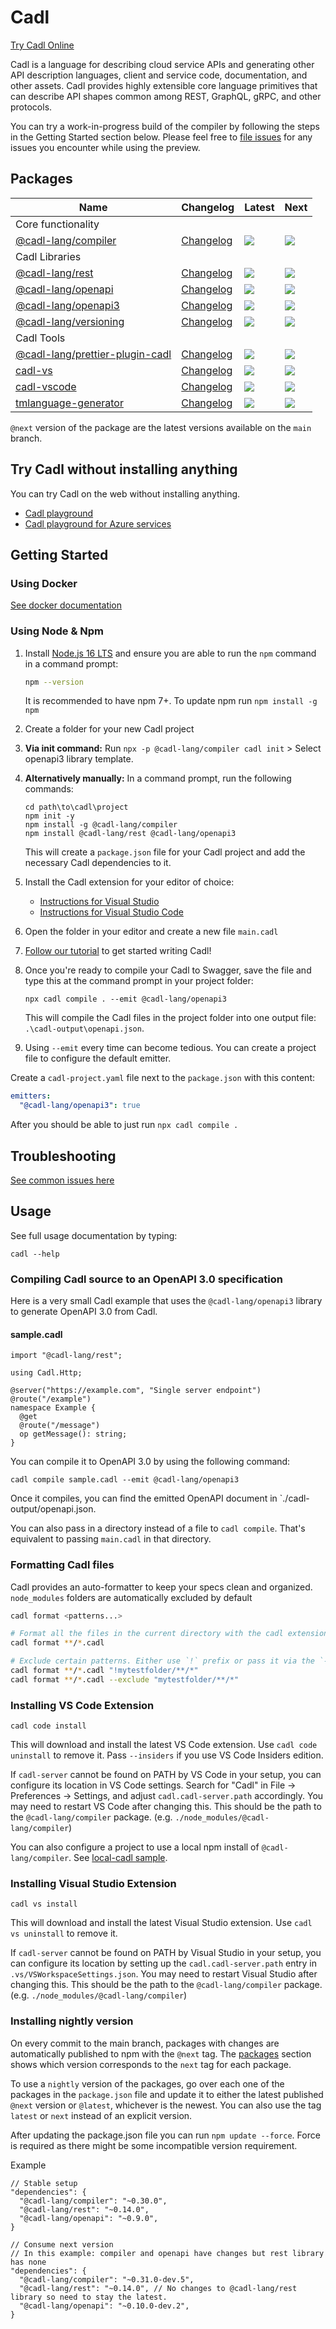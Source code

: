 # Cadl

[Try Cadl Online](https://aka.ms/trycadl)

Cadl is a language for describing cloud service APIs and generating other API
description languages, client and service code, documentation, and other assets.
Cadl provides highly extensible core language primitives that can describe API
shapes common among REST, GraphQL, gRPC, and other protocols.

You can try a work-in-progress build of the compiler by following the steps in
the Getting Started section below. Please feel free to [file
issues](https://github.com/Microsoft/cadl/issues) for any issues you encounter while
using the preview.

## Packages

| Name                                            | Changelog                    | Latest                                                                                                                             | Next                                                                   |
| ----------------------------------------------- | ---------------------------- | ---------------------------------------------------------------------------------------------------------------------------------- | ---------------------------------------------------------------------- |
| Core functionality                              |                              |                                                                                                                                    |                                                                        |
| [@cadl-lang/compiler][compiler_src]             | [Changelog][compiler_chg]    | [![](https://img.shields.io/npm/v/@cadl-lang/compiler)](https://www.npmjs.com/package/@cadl-lang/compiler)                         | ![](https://img.shields.io/npm/v/@cadl-lang/compiler/next)             |
| Cadl Libraries                                  |                              |                                                                                                                                    |                                                                        |
| [@cadl-lang/rest][rest_src]                     | [Changelog][rest_chg]        | [![](https://img.shields.io/npm/v/@cadl-lang/rest)](https://www.npmjs.com/package/@cadl-lang/rest)                                 | ![](https://img.shields.io/npm/v/@cadl-lang/rest/next)                 |
| [@cadl-lang/openapi][openapi_src]               | [Changelog][openapi_chg]     | [![](https://img.shields.io/npm/v/@cadl-lang/openapi)](https://www.npmjs.com/package/@cadl-lang/openapi)                           | ![](https://img.shields.io/npm/v/@cadl-lang/openapi/next)              |
| [@cadl-lang/openapi3][openapi3_src]             | [Changelog][openapi3_chg]    | [![](https://img.shields.io/npm/v/@cadl-lang/openapi3)](https://www.npmjs.com/package/@cadl-lang/openapi3)                         | ![](https://img.shields.io/npm/v/@cadl-lang/openapi3/next)             |
| [@cadl-lang/versioning][versioning_src]         | [Changelog][versioning_chg]  | [![](https://img.shields.io/npm/v/@cadl-lang/versioning)](https://www.npmjs.com/package/@cadl-lang/versioning)                     | ![](https://img.shields.io/npm/v/@cadl-lang/versioning/next)           |
| Cadl Tools                                      |                              |                                                                                                                                    |                                                                        |
| [@cadl-lang/prettier-plugin-cadl][prettier_src] | [Changelog][prettier_chg]    | [![](https://img.shields.io/npm/v/@cadl-lang/prettier-plugin-cadl)](https://www.npmjs.com/package/@cadl-lang/prettier-plugin-cadl) | ![](https://img.shields.io/npm/v/@cadl-lang/prettier-plugin-cadl/next) |
| [cadl-vs][cadl-vs_src]                          | [Changelog][cadl-vs_chg]     | [![](https://img.shields.io/npm/v/cadl-vs)](https://www.npmjs.com/package/cadl-vs)                                                 | ![](https://img.shields.io/npm/v/cadl-vs/next)                         |
| [cadl-vscode][cadl-vscode_src]                  | [Changelog][cadl-vscode_chg] | [![](https://img.shields.io/npm/v/cadl-vscode)](https://www.npmjs.com/package/cadl-vscode)                                         | ![](https://img.shields.io/npm/v/cadl-vscode/next)                     |
| [tmlanguage-generator][tmlanguage_src]          | [Changelog][tmlanguage_chg]  | [![](https://img.shields.io/npm/v/tmlanguage-generator)](https://www.npmjs.com/package/tmlanguage-generator)                       | ![](https://img.shields.io/npm/v/tmlanguage-generator/next)            |

[compiler_src]: packages/compiler
[compiler_chg]: packages/compiler/CHANGELOG.md
[rest_src]: packages/rest
[rest_chg]: packages/rest/CHANGELOG.md
[openapi_src]: packages/openapi
[openapi_chg]: packages/openapi/CHANGELOG.md
[openapi3_src]: packages/openapi3
[openapi3_chg]: packages/openapi3/CHANGELOG.md
[versioning_src]: packages/versioning
[versioning_chg]: packages/versioning/CHANGELOG.md
[prettier_src]: packages/prettier-plugin-cadl
[prettier_chg]: packages/prettier-plugin-cadl/CHANGELOG.md
[cadl-vs_src]: packages/cadl-vs
[cadl-vs_chg]: packages/cadl-vs/CHANGELOG.md
[cadl-vscode_src]: packages/cadl-vscode
[cadl-vscode_chg]: packages/cadl-vscode/CHANGELOG.md
[tmlanguage_src]: packages/tmlanguage-generator
[tmlanguage_chg]: packages/tmlanguage-generator/CHANGELOG.md

`@next` version of the package are the latest versions available on the `main` branch.

## Try Cadl without installing anything

You can try Cadl on the web without installing anything.

- [Cadl playground](https://cadlplayground.z22.web.core.windows.net)
- [Cadl playground for Azure services](https://cadlplayground.z22.web.core.windows.net/cadl-azure/)

## Getting Started

### Using Docker

[See docker documentation](./docs/docker.md)

### Using Node & Npm

1. Install [Node.js 16 LTS](https://nodejs.org/en/download/) and ensure you are able to run the `npm` command in a command prompt:

   ```bash
   npm --version
   ```

   It is recommended to have npm 7+. To update npm run `npm install -g npm`

2. Create a folder for your new Cadl project

3. **Via init command:** Run `npx -p @cadl-lang/compiler cadl init` > Select openapi3 library template.

4. **Alternatively manually:** In a command prompt, run the following commands:

   ```
   cd path\to\cadl\project
   npm init -y
   npm install -g @cadl-lang/compiler
   npm install @cadl-lang/rest @cadl-lang/openapi3
   ```

   This will create a `package.json` file for your Cadl project and add the necessary Cadl dependencies to it.

5. Install the Cadl extension for your editor of choice:

   - [Instructions for Visual Studio](#installing-visual-studio-extension)
   - [Instructions for Visual Studio Code](#installing-vs-code-extension)

6. Open the folder in your editor and create a new file `main.cadl`

7. [Follow our tutorial](docs/tutorial.md) to get started writing Cadl!

8. Once you're ready to compile your Cadl to Swagger, save the file and type this at the command prompt in your project folder:

   ```
   npx cadl compile . --emit @cadl-lang/openapi3
   ```

   This will compile the Cadl files in the project folder into one output file: `.\cadl-output\openapi.json`.

9. Using `--emit` every time can become tedious. You can create a project file to configure the default emitter.

Create a `cadl-project.yaml` file next to the `package.json` with this content:

```yaml
emitters:
  "@cadl-lang/openapi3": true
```

After you should be able to just run `npx cadl compile .`

## Troubleshooting

[See common issues here](./troubleshooting.md)

## Usage

See full usage documentation by typing:

```
cadl --help
```

### Compiling Cadl source to an OpenAPI 3.0 specification

Here is a very small Cadl example that uses the `@cadl-lang/openapi3` library to generate OpenAPI 3.0 from Cadl.

#### sample.cadl

```cadl
import "@cadl-lang/rest";

using Cadl.Http;

@server("https://example.com", "Single server endpoint")
@route("/example")
namespace Example {
  @get
  @route("/message")
  op getMessage(): string;
}
```

You can compile it to OpenAPI 3.0 by using the following command:

```
cadl compile sample.cadl --emit @cadl-lang/openapi3
```

Once it compiles, you can find the emitted OpenAPI document in `./cadl-output/openapi.json.

You can also pass in a directory instead of a file to `cadl compile`. That's
equivalent to passing `main.cadl` in that directory.

### Formatting Cadl files

Cadl provides an auto-formatter to keep your specs clean and organized.
`node_modules` folders are automatically excluded by default

```bash
cadl format <patterns...>

# Format all the files in the current directory with the cadl extension.
cadl format **/*.cadl

# Exclude certain patterns. Either use `!` prefix or pass it via the `--exclude` or `-x` option.
cadl format **/*.cadl "!mytestfolder/**/*"
cadl format **/*.cadl --exclude "mytestfolder/**/*"
```

### Installing VS Code Extension

```
cadl code install
```

This will download and install the latest VS Code extension. Use `cadl code uninstall` to remove it. Pass `--insiders` if you use VS Code Insiders edition.

If `cadl-server` cannot be found on PATH by VS Code in your setup, you can
configure its location in VS Code settings. Search for "Cadl" in File ->
Preferences -> Settings, and adjust `cadl.cadl-server.path` accordingly. You may
need to restart VS Code after changing this. This should be the path to the `@cadl-lang/compiler` package. (e.g. `./node_modules/@cadl-lang/compiler`)

You can also configure a project to use a local npm install of
`@cadl-lang/compiler`. See [local-cadl sample](packages/samples/local-cadl).

### Installing Visual Studio Extension

```
cadl vs install
```

This will download and install the latest Visual Studio extension. Use `cadl vs uninstall` to remove it.

If `cadl-server` cannot be found on PATH by Visual Studio in your setup, you can
configure its location by setting up the `cadl.cadl-server.path` entry in `.vs/VSWorkspaceSettings.json`. You may need to restart Visual Studio after changing this.
This should be the path to the `@cadl-lang/compiler` package. (e.g. `./node_modules/@cadl-lang/compiler`)

### Installing nightly version

On every commit to the main branch, packages with changes are automatically published to npm with the `@next` tag.
The [packages](#packages) section shows which version corresponds to the `next` tag for each package.

To use a `nightly` version of the packages, go over each one of the packages in the `package.json` file and update it to either the latest published `@next` version or `@latest`, whichever is the newest. You can also use the tag `latest` or `next` instead of an explicit version.

After updating the package.json file you can run `npm update --force`. Force is required as there might be some incompatible version requirement.

Example

```json5
// Stable setup
"dependencies": {
  "@cadl-lang/compiler": "~0.30.0",
  "@cadl-lang/rest": "~0.14.0",
  "@cadl-lang/openapi": "~0.9.0",
}

// Consume next version
// In this example: compiler and openapi have changes but rest library has none
"dependencies": {
  "@cadl-lang/compiler": "~0.31.0-dev.5",
  "@cadl-lang/rest": "~0.14.0", // No changes to @cadl-lang/rest library so need to stay the latest.
  "@cadl-lang/openapi": "~0.10.0-dev.2",
}
```
